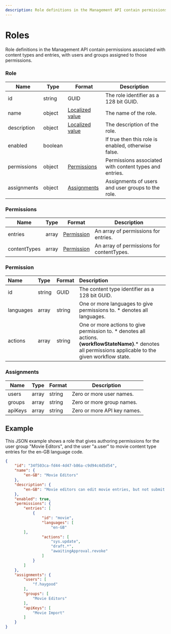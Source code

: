 ```yaml
---
description: Role definitions in the Management API contain permissions associated with content types and entries, with users and groups assigned to those permissions.
---
```

# Roles

Role definitions in the Management API contain permissions associated with content types and entries, with users and groups assigned to those permissions.

### Role

| Name        | Type    | Format                                           | Description                                            |
|-------------|---------|--------------------------------------------------|--------------------------------------------------------|
| id          | string  | GUID                                             | The role identifier as a 128 bit GUID.                 |
| name        | object  | [Localized value](/key-concepts/localization.md) | The name of the role.                                  |
| description | object  | [Localized value](/key-concepts/localization.md) | The description of the role.                           |
| enabled     | boolean |                                                  | If true then this role is enabled, otherwise false.    |
| permissions | object  | [Permissions](#permissions)                      | Permissions associated with content types and entries. |
| assignments | object  | [Assignments](#assignments)                      | Assignments of users and user groups to the role.      |

### Permissions

| Name         | Type  | Format                    | Description                               |
|--------------|-------|---------------------------|-------------------------------------------|
| entries      | array | [Permission](#permission) | An array of permissions for entries.      |
| contentTypes | array | [Permission](#permission) | An array of permissions for contentTypes. |

### Permission

| Name | Type | Format | Description |
| :------- | :--- | :----- | :---------- |
| id | string | GUID | The content type identifier as a 128 bit GUID. |
| languages | array | string | One or more languages to give permissions to. * denotes all languages. |
| actions | array | string | One or more actions to give permission to. * denotes all actions.<br> **{workflowStateName}**.&#42; denotes all permissions applicable to the given workflow state. |

### Assignments

| Name    | Type  | Format | Description                 |
|---------|-------|--------|-----------------------------|
| users   | array | string | Zero or more user names.    |
| groups  | array | string | Zero or more group names.   |
| apiKeys | array | string | Zero or more API key names. |

## Example

This JSON example shows a role that gives authoring permissions for the user group "Movie Editors", and the user "a.user" to movie content type entries for the en-GB language code.

```json
{
    "id": "34f503ca-fd44-4d47-b86a-c9d94c4d5d54",
    "name": {
        "en-GB": "Movie Editors"
    },
    "description": {
        "en-GB": "Movie editors can edit movie entries, but not submit or approve them"
    },
    "enabled": true,
    "permissions": {
        "entries": [
            {
                "id": "movie",
                "languages": [
                    "en-GB"
        ],
                "actions": [
                    "sys.update",
                    "draft.*",
                    "awaitingApproval.revoke"
                ]
            }
        ]
    },
    "assignments": {
        "users": [
            "f.haygood"
        ],
        "groups": [
            "Movie Editors"
        ],
        "apiKeys": [
            "Movie Import"
        ]
    }
}
```
